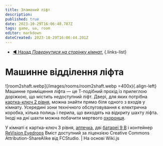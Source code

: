 ```yaml
---
title: Зламаний ліфт
description: 
published: true
date: 2023-10-29T16:06:48.787Z
tags: game, ua, room
editor: markdown
dateCreated: 2023-10-29T16:06:44.201Z
---
```



- [:arrow_backward: Назад *Повернутися на сторінку кімнат.*](/uk/game/rooms#zones)
{.links-list}
# Машинне відділення ліфта
![room2shaft.webp](/images/rooms/room2shaft.webp =400x){.align-left}Машинне приміщення ліфта — це Т-подібний прохід із прилеглою доріжкою, що містить недоступний ліфт. Двері, для яких потрібна [картка-ключ 2 рівня](/uk/game/items/Keycards), можна знайти прямо біля одного з входів у кімнату. Усередині зони технічного обслуговування є електрична коробка, кілька полиць і перила, що виходять на відкриту шахту ліфта. Іноді на дні шахти можна побачити мертвого [охоронця](/uk/game/jobs/guard).

У кімнаті є картка-ключ 3 рівня, [аптечка](/uk/game/items/first-aid-kit), дві [батареї 9 В](/uk/game/items/battery) і контейнер [ ReVision Eyedrops](/uk/game/items/eyedrops)
Вміст доступний за ліцензією Creative Commons Attribution-ShareAlike від FCStudio. | На основі Wiki.js